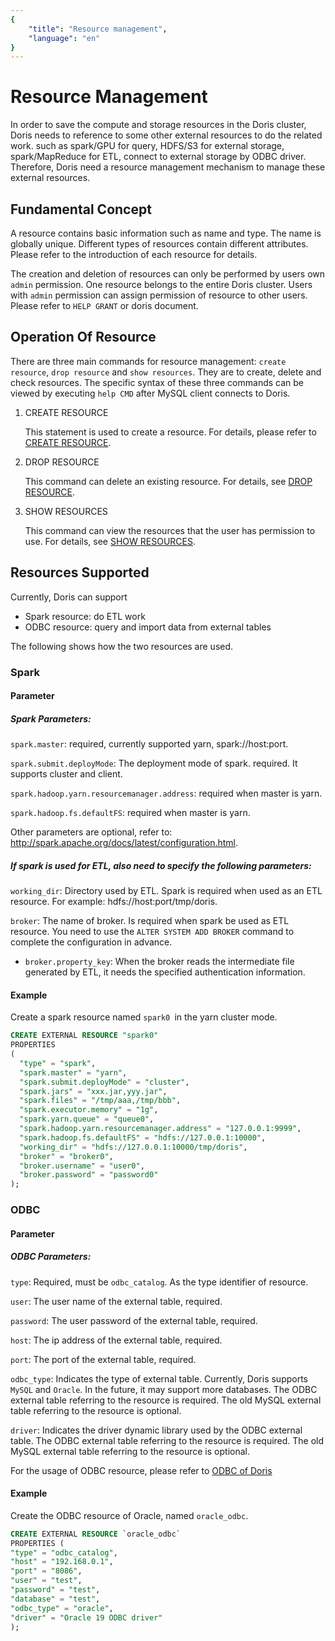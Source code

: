 ```yaml
---
{
    "title": "Resource management",
    "language": "en"
}
---
```


<!-- 
Licensed to the Apache Software Foundation (ASF) under one
or more contributor license agreements.  See the NOTICE file
distributed with this work for additional information
regarding copyright ownership.  The ASF licenses this file
to you under the Apache License, Version 2.0 (the
"License"); you may not use this file except in compliance
with the License.  You may obtain a copy of the License at

  http://www.apache.org/licenses/LICENSE-2.0

Unless required by applicable law or agreed to in writing,
software distributed under the License is distributed on an
"AS IS" BASIS, WITHOUT WARRANTIES OR CONDITIONS OF ANY
KIND, either express or implied.  See the License for the
specific language governing permissions and limitations
under the License.
-->

# Resource Management

In order to save the compute and storage resources in the Doris cluster, Doris needs to reference to some other external resources to do the related work. such as spark/GPU for query, HDFS/S3 for external storage, spark/MapReduce for ETL, connect to external storage by ODBC driver. Therefore, Doris need a resource management mechanism to manage these external resources.

## Fundamental Concept

A resource contains basic information such as name and type. The name is globally unique. Different types of resources contain different attributes. Please refer to the introduction of each resource for details.

The creation and deletion of resources can only be performed by users own `admin` permission. One resource belongs to the entire Doris cluster. Users with `admin` permission can assign permission of resource to other users. Please refer to `HELP GRANT` or doris document.


## Operation Of Resource

There are three main commands for resource management: `create resource`, `drop resource` and `show resources`. They are to create, delete and check resources. The specific syntax of these three commands can be viewed by executing `help CMD` after MySQL client connects to Doris.

1. CREATE RESOURCE

    This statement is used to create a resource. For details, please refer to [CREATE RESOURCE](../sql-manual/sql-reference/Data-Definition-Statements/Create/CREATE-RESOURCE.html).

2. DROP RESOURCE

    This command can delete an existing resource. For details, see [DROP RESOURCE](../sql-manual/sql-reference/Data-Definition-Statements/Drop/DROP-RESOURCE.html).

3. SHOW RESOURCES

    This command can view the resources that the user has permission to use. For details, see [SHOW RESOURCES](../sql-manual/sql-reference/Show-Statements/SHOW-RESOURCES.html).

## Resources Supported

Currently, Doris can support

* Spark resource: do ETL work
* ODBC resource: query and import data from external tables

The following shows how the two resources are used.

### Spark

#### Parameter

##### Spark Parameters:

`spark.master`: required, currently supported yarn, spark://host:port.

`spark.submit.deployMode`: The deployment mode of spark. required. It supports cluster and client.

`spark.hadoop.yarn.resourcemanager.address`: required when master is yarn.

`spark.hadoop.fs.defaultFS`: required when master is yarn.

Other parameters are optional, refer to: http://spark.apache.org/docs/latest/configuration.html.

##### If spark is used for ETL, also need to specify the following parameters:

`working_dir`: Directory used by ETL. Spark is required when used as an ETL resource. For example: hdfs://host:port/tmp/doris.

`broker`: The name of broker. Is required when spark be used as ETL resource. You need to use the `ALTER SYSTEM ADD BROKER` command to complete the configuration in advance. 

  * `broker.property_key`: When the broker reads the intermediate file generated by ETL, it needs the specified authentication information.



#### Example

Create a spark resource named `spark0 `in the yarn cluster mode.


```sql
CREATE EXTERNAL RESOURCE "spark0"
PROPERTIES
(
  "type" = "spark",
  "spark.master" = "yarn",
  "spark.submit.deployMode" = "cluster",
  "spark.jars" = "xxx.jar,yyy.jar",
  "spark.files" = "/tmp/aaa,/tmp/bbb",
  "spark.executor.memory" = "1g",
  "spark.yarn.queue" = "queue0",
  "spark.hadoop.yarn.resourcemanager.address" = "127.0.0.1:9999",
  "spark.hadoop.fs.defaultFS" = "hdfs://127.0.0.1:10000",
  "working_dir" = "hdfs://127.0.0.1:10000/tmp/doris",
  "broker" = "broker0",
  "broker.username" = "user0",
  "broker.password" = "password0"
);
```

### ODBC

#### Parameter

##### ODBC Parameters:

`type`: Required, must be `odbc_catalog`. As the type identifier of resource.

`user`: The user name of the external table, required.

`password`: The user password of the external table, required.

`host`: The ip address of the external table, required.

`port`: The port of the external table, required.

`odbc_type`: Indicates the type of external table. Currently, Doris supports `MySQL` and `Oracle`. In the future, it may support more databases. The ODBC external table referring to the resource is required. The old MySQL external table referring to the resource is optional.

`driver`: Indicates the driver dynamic library used by the ODBC external table.
The ODBC external table referring to the resource is required. The old MySQL external table referring to the resource is optional.

For the usage of ODBC resource, please refer to [ODBC of Doris](../ecosystem/external-table/odbc-of-doris.html)


#### Example

Create the ODBC resource of Oracle, named `oracle_odbc`.

```sql
CREATE EXTERNAL RESOURCE `oracle_odbc`
PROPERTIES (
"type" = "odbc_catalog",
"host" = "192.168.0.1",
"port" = "8086",
"user" = "test",
"password" = "test",
"database" = "test",
"odbc_type" = "oracle",
"driver" = "Oracle 19 ODBC driver"
);
```
